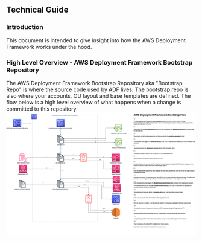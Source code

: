 ## Technical Guide
### Introduction
This document is intended to give insight into how the AWS Deployment Framework works under the hood. 

### High Level Overview - AWS Deployment Framework Bootstrap Repository
The AWS Deployment Framework Bootstrap Repository aka "Bootstrap Repo" is where the source code used by ADF lives. The bootstrap repo is also where your accounts, OU layout and base templates are defined. 
The flow below is a high level overview of what happens when a change is committed to this repository. 
![bootstrap-repo-overview](./images/TechnicalGuide-BootstrapRepo.png)
